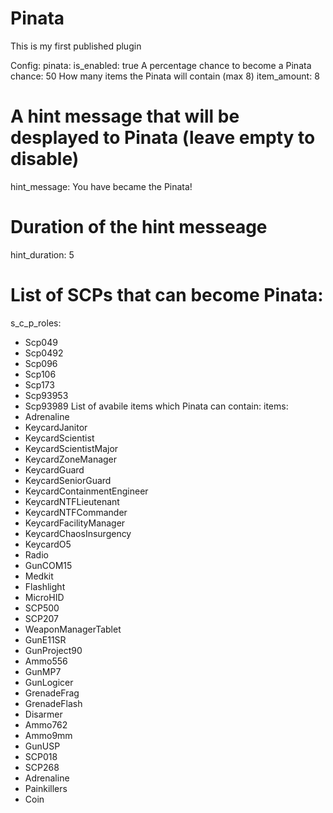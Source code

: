 # Pinata
This is my first published plugin

Config:
pinata:
  is_enabled: true
   A percentage chance to become a Pinata
  chance: 50
   How many items the Pinata will contain (max 8)
  item_amount: 8
  # A hint message that will be desplayed to Pinata (leave empty to disable)
  hint_message: You have became the Pinata!
  # Duration of the hint messeage
  hint_duration: 5
  # List of SCPs that can become Pinata:
  s_c_p_roles:
  - Scp049
  - Scp0492
  - Scp096
  - Scp106
  - Scp173
  - Scp93953
  - Scp93989
   List of avabile items which Pinata can contain:
  items:
  - Adrenaline
  - KeycardJanitor
  - KeycardScientist
  - KeycardScientistMajor
  - KeycardZoneManager
  - KeycardGuard
  - KeycardSeniorGuard
  - KeycardContainmentEngineer
  - KeycardNTFLieutenant
  - KeycardNTFCommander
  - KeycardFacilityManager
  - KeycardChaosInsurgency
  - KeycardO5
  - Radio
  - GunCOM15
  - Medkit
  - Flashlight
  - MicroHID
  - SCP500
  - SCP207
  - WeaponManagerTablet
  - GunE11SR
  - GunProject90
  - Ammo556
  - GunMP7
  - GunLogicer
  - GrenadeFrag
  - GrenadeFlash
  - Disarmer
  - Ammo762
  - Ammo9mm
  - GunUSP
  - SCP018
  - SCP268
  - Adrenaline
  - Painkillers
  - Coin

